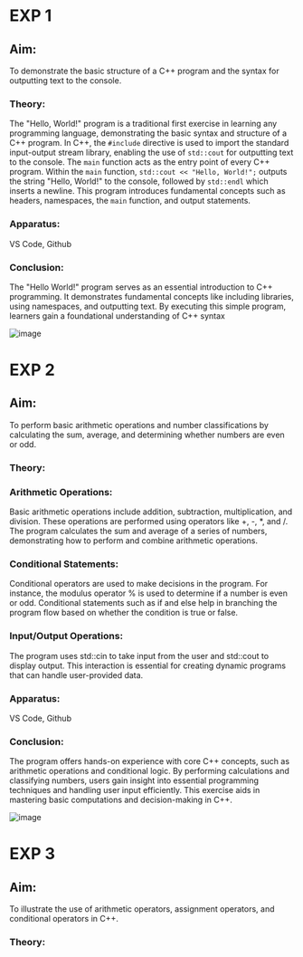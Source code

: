 # EXP 1

## Aim:
 To demonstrate the basic structure of a C++ program and the syntax for outputting text to the console.

### Theory:
 The "Hello, World!" program is a traditional first exercise in learning any programming language, demonstrating the basic syntax and structure of a C++ program. In C++, the `#include` directive is used to import the standard input-output stream library, enabling the use of `std::cout` for outputting text to the console. The `main` function acts as the entry point of every C++ program. Within the `main` function, `std::cout << "Hello, World!";` outputs the string "Hello, World!" to the console, followed by `std::endl` which inserts a newline. This program introduces fundamental concepts such as headers, namespaces, the `main` function, and output statements.

### Apparatus:
 VS Code, Github

### Conclusion:
 The "Hello World!" program serves as an essential introduction to C++ programming. It demonstrates fundamental concepts like including libraries, using namespaces, and outputting text. By executing this simple program, learners gain a foundational understanding of C++ syntax

![image](https://github.com/user-attachments/assets/c6233d93-275b-42d2-8494-b276d1805d73)








# EXP 2

## Aim:
  To perform basic arithmetic operations and number classifications by calculating the sum, average, and determining whether numbers are even or odd.

### Theory:

### Arithmetic Operations:
Basic arithmetic operations include addition, subtraction, multiplication, and division. These operations are performed using operators like +, -, *, and /. The program calculates the sum and average of a series of numbers, demonstrating how to perform and combine arithmetic operations.

### Conditional Statements:
Conditional operators are used to make decisions in the program. For instance, the modulus operator % is used to determine if a number is even or odd. Conditional statements such as if and else help in branching the program flow based on whether the condition is true or false.

### Input/Output Operations:
The program uses std::cin to take input from the user and std::cout to display output. This interaction is essential for creating dynamic programs that can handle user-provided data.


### Apparatus:
 VS Code, Github

### Conclusion:
The program offers hands-on experience with core C++ concepts, such as arithmetic operations and conditional logic. By performing calculations and classifying numbers, users gain insight into essential programming techniques and handling user input efficiently. This exercise aids in mastering basic computations and decision-making in C++.

![image](https://github.com/user-attachments/assets/67696b84-92f1-4a89-aa5c-2dfac72a5af0)




# EXP 3

## Aim:
To illustrate the use of arithmetic operators, assignment operators, and conditional operators in C++.

### Theory:
